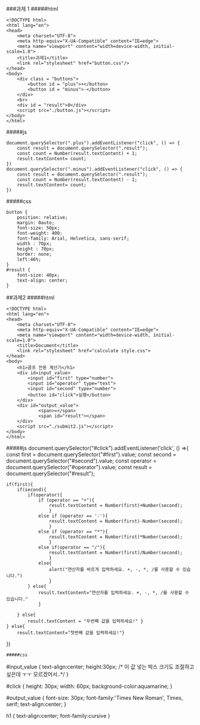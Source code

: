 ###과제 1
#####html
```
<!DOCTYPE html>
<html lang="en">
<head>
    <meta charset="UTF-8">
    <meta http-equiv="X-UA-Compatible" content="IE=edge">
    <meta name="viewport" content="width=device-width, initial-scale=1.0">
    <title>과제1</title>
    <link rel="stylesheet" href="button.css"/>
</head>
<body>
    <div class = "buttons">
        <button id = "plus">+</button>
        <button id = "minus">-</button>
    </div>
    <br>
    <div id = "result">0</div>
    <script src="./button.js"></script>
</body>
</html>
```
#####js
```
document.querySelector(".plus").addEventListener("click", () => {
    const result = document.querySelector(".result");
    const count = Number(result.textContent) + 1;
    result.textContent= count;
})
document.querySelector(".minus").addEventListener("click", () => {
    const result = document.querySelector(".result");
    const count = Number(result.textContent) - 1;
    result.textContent= count;
})
```
#####css
```
button {
    position: relative;
    margin: 0auto;
    font-size: 50px;
    font-weight: 400;
    font-family: Arial, Helvetica, sans-serif;
    width : 70px;
    height : 70px;
    border: none;
    left:46%;
}
#result {
    font-size: 40px;
    text-align: center;
}
```

##과제2
#####html
```
<!DOCTYPE html>
<html lang="en">
<head>
    <meta charset="UTF-8">
    <meta http-equiv="X-UA-Compatible" content="IE=edge">
    <meta name="viewport" content="width=device-width, initial-scale=1.0">
    <title>Document</title>
    <link rel="stylesheet" href="calculate style.css">
</head>
<body>
    <h1>콤프 전용 계산기</h1>
    <div id=input_value>
        <input id="first" type="number">
        <input id="operator" type="text">
        <input id="second" type="number">
        <button id="click">실행</button>
    </div>
    <div id="output_value">
            <span>=</span>
            <span id="result"></span>
    </div>
    <script src="./submit2.js"></script>
</body>
</html>
```
#####js
document.querySelector("#click").addEventListener('click', () =>{
    const first = document.querySelector("#first").value;
    const second = document.querySelector("#second").value;
    const operator = document.querySelector("#operator").value;
    const result = document.querySelector("#result");

    if(first){
        if(second){
            if(operator){
                if (operator == "+"){
                    result.textContent = Number(first)+Number(second);
                    }
                else if (operator == '-'){
                    result.textContent = Number(first)-Number(second);
                    }
                else if (operator == "*"){
                    result.textContent = Number(first)*Number(second);
                    }
                else if(operator == "/"){
                    result.textContent = Number(first)/Number(second);
                    }
                else{ 
                    alert("연산자를 바르게 입력하세요. +, -, *, /를 사용할 수 있습니다.")
                    }
            } else{
                result.textContent="연산자를 입력하세요. +, -, *, /를 사용할 수 있습니다."
                }  

        } else{
            result.textContent = "두번째 값을 입력하세요!" }
    } else{
        result.textContent="첫번째 값을 입력하세요!"}    
})
```
#####css
```
#input_value {
    text-align:center;
    height:30px; /* 이 값 넣는 박스 크기도 조절하고 싶은데 ㅜㅜ 모르겠어서..*/
}

#click {
    height: 30px;
    width: 60px;
    background-color:aquamarine;
}

#output_value {
    font-size: 30px;
    font-family:'Times New Roman', Times, serif;
    text-align:center;
}

h1 {
    text-align:center;
    font-family:cursive
}
```
